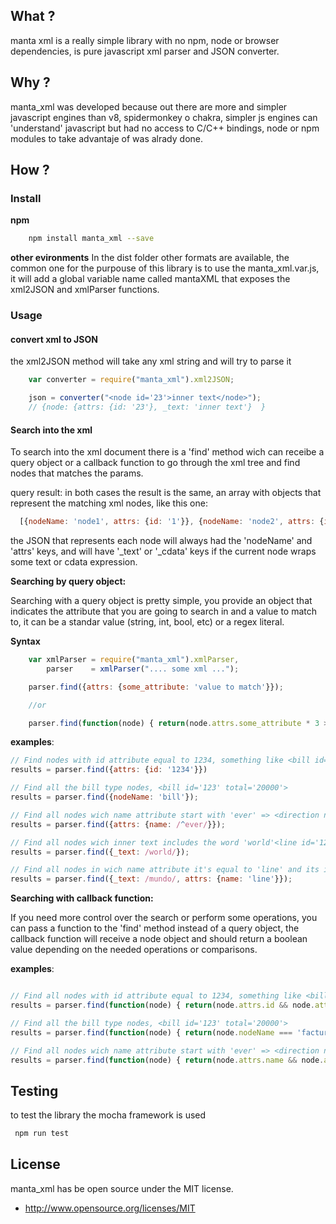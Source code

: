 ## What ?

manta xml is a really simple library with no npm, node or browser dependencies, is pure javascript xml parser and JSON converter.

## Why ?

manta_xml was developed because out there are more and simpler javascript engines than v8, spidermonkey o chakra, simpler js engines can 'understand' javascript but had no access to C/C++ bindings, node or npm modules to take advantaje of was alrady done.

## How ?

### Install

**npm**
```bash
    npm install manta_xml --save
```
**other evironments**
In the dist folder other formats are available, the common one for the purpouse of this library is to use the manta_xml.var.js, it will add a global variable name called mantaXML that exposes the xml2JSON and xmlParser functions.

### Usage

#### convert xml to JSON

the xml2JSON method will take any xml string and will try to parse it

```javascript
    var converter = require("manta_xml").xml2JSON;

    json = converter("<node id='23'>inner text</node>");
    // {node: {attrs: {id: '23'}, _text: 'inner text'}  }
```

#### Search into the xml

To search into the xml document there is a 'find' method wich can receibe a query object or a callback function to go through the xml tree and find nodes that matches the params.

query result: in both cases the result is the same, an array with objects that represent the matching xml nodes, like this one:

```javascript
  [{nodeName: 'node1', attrs: {id: '1'}}, {nodeName: 'node2', attrs: {id: '2', name: 'second node'}}]
```

the JSON that represents each node will always had the 'nodeName' and 'attrs' keys, and will have '_text' or '_cdata' keys if the current node wraps some text or cdata expression.


**Searching by query object:**

Searching with a query object is pretty simple, you provide an object that indicates the attribute that you are going to search in and a value to match to, it can be a standar value (string, int, bool, etc) or a regex literal.


**Syntax**

```javascript
    var xmlParser = require("manta_xml").xmlParser,
        parser    = xmlParser(".... some xml ...");

    parser.find({attrs: {some_attribute: 'value to match'}});

    //or

    parser.find(function(node) { return(node.attrs.some_attribute * 3 > 1000);  });
```

**examples**:

```javascript
// Find nodes with id attribute equal to 1234, something like <bill id='1234'>
results = parser.find({attrs: {id: '1234'}})

// Find all the bill type nodes, <bill id='123' total='20000'>
results = parser.find({nodeName: 'bill'});

// Find all nodes wich name attribute start with 'ever' => <direction name='evergreen avenue' />
results = parser.find({attrs: {name: /^ever/}});

// Find all nodes wich inner text includes the word 'world'<line id='12'>Hello world</line>
results = parser.find({_text: /world/});

// Find all nodes in wich name attribute it's equal to 'line' and its inner text includes the word 'world' => <node1 name='line'>without world</node1><node2 name='line'>something else</node2>
results = parser.find({_text: /mundo/, attrs: {name: 'line'}});
```

**Searching with callback function:**

If you need more control over the search or perform some operations, you can pass a function to the 'find' method instead of a query object, the callback function will receive a node object and should return a boolean value depending on the needed operations or comparisons.


**examples**:

```javascript

// Find all nodes with id attribute equal to 1234, something like <bill id='1234'>
results = parser.find(function(node) { return(node.attrs.id && node.attrs.id === '1234'); });

// Find all the bill type nodes, <bill id='123' total='20000'>
results = parser.find(function(node) { return(node.nodeName === 'factura'); });

// Find all nodes wich name attribute start with 'ever' => <direction name='evergreen avenue'/>
results = parser.find(function(node) { return(node.attrs.name && node.attrs.name.match(/ever/)); });

```

## Testing

to test the library the mocha framework is used
```bash
 npm run test
```

## License

manta_xml has be open source under the MIT license.

* http://www.opensource.org/licenses/MIT